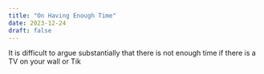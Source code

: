 ```yaml
---
title: "On Having Enough Time"
date: 2023-12-24
draft: false
---
```


It is difficult to argue substantially that there is not enough time if there is a TV on your wall or Tik

<!--stackedit_data:
eyJoaXN0b3J5IjpbLTE5NzE0OTM1NTJdfQ==
-->
